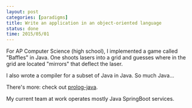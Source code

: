 ```yaml
---
layout: post
categories: [paradigms]
title: Write an application in an object-oriented language
status: done
time: 2015/05/01
---
```


For AP Computer Science (high school), I implemented a game called "Baffles" in
Java. One shoots lasers into a grid and guesses where in the grid are located
"mirrors" that deflect the laser.

I also wrote a compiler for a subset of Java in Java. So much Java…

There's more: check out [prolog-java](https://github.com/benknoble/prolog-java).

My current team at work operates mostly Java SpringBoot services.
